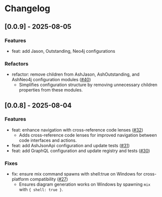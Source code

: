 # Changelog

## [0.0.9] - 2025-08-05

### Features

- feat: add Jason, Outstanding, Neo4j configurations

### Refactors

- refactor: remove children from AshJason, AshOutstanding, and AshNeo4j configuration modules
  ([#40](https://github.com/ketupia/ash-studio-vscode-extension/pull/40))
  - Simplifies configuration structure by removing unnecessary children properties from these
    modules.

## [0.0.8] - 2025-08-04

### Features

- feat: enhance navigation with cross-reference code lenses
  ([#32](https://github.com/ketupia/ash-studio-vscode-extension/pull/32))
  - Adds cross-reference code lenses for improved navigation between code interfaces and actions.
- feat: add AshJsonApi configuration and update tests
  ([#31](https://github.com/ketupia/ash-studio-vscode-extension/pull/31))
- feat: add GraphQL configuration and update registry and tests
  ([#30](https://github.com/ketupia/ash-studio-vscode-extension/pull/30))

### Fixes

- fix: ensure mix command spawns with shell:true on Windows for cross-platform compatibility
  ([#27](https://github.com/ketupia/ash-studio-vscode-extension/pull/27))
  - Ensures diagram generation works on Windows by spawning `mix` with `{ shell: true }`.

